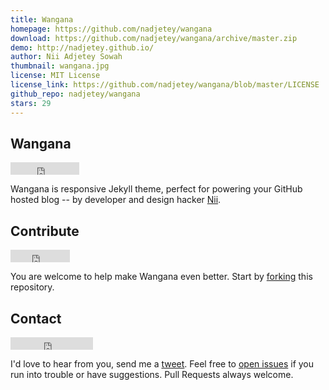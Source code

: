 ```yaml
---
title: Wangana
homepage: https://github.com/nadjetey/wangana
download: https://github.com/nadjetey/wangana/archive/master.zip
demo: http://nadjetey.github.io/
author: Nii Adjetey Sowah
thumbnail: wangana.jpg
license: MIT License
license_link: https://github.com/nadjetey/wangana/blob/master/LICENSE
github_repo: nadjetey/wangana
stars: 29
---
```


## Wangana

<iframe
src="http://ghbtns.com/github-btn.html?user=nadjetey&repo=wangana&type=watch&count=true"
allowtransparency="true" frameborder="0" scrolling="0" width="110"
height="20"></iframe>

Wangana is responsive Jekyll theme, perfect for powering your GitHub
hosted blog -- by developer and design hacker
[Nii](https://twitter.com/_nadjetey).

## Contribute

<iframe
src="http://ghbtns.com/github-btn.html?user=nadjetey&repo=wangana&type=fork&count=true"
allowtransparency="true" frameborder="0" scrolling="0" width="95"
height="20"></iframe>

You are welcome to help make Wangana even better. Start by
[forking](https://github.com/nadjetey/wangana/fork) this repository.

## Contact

<iframe
src="http://ghbtns.com/github-btn.html?user=nadjetey&type=follow"
allowtransparency="true" frameborder="0" scrolling="0" width="132"
height="20"></iframe>

I'd love to hear from you, send me a
[tweet](https://twitter.com/_nadjetey). Feel free to [open
issues](https://github.com/nadjetey/wangana/issues/new) if you run into
trouble or have suggestions. Pull Requests always welcome.
